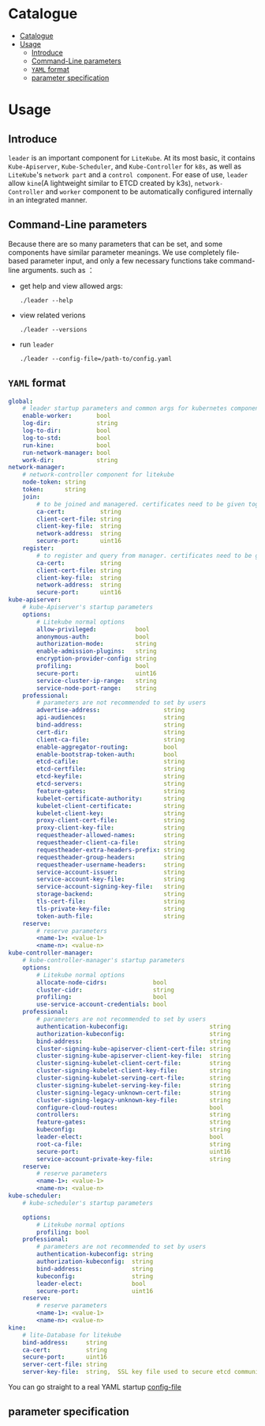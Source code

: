 # Catalogue

- [Catalogue](#catalogue)
- [Usage](#usage)
  - [Introduce](#introduce)
  - [Command-Line parameters](#command-line-parameters)
  - [`YAML` format](#yaml-format)
  - [parameter specification](#parameter-specification)
# Usage

## Introduce

`leader` is an important component for `LiteKube`. At its most basic, it contains `Kube-Apiserver`, `Kube-Scheduler`, and `Kube-Controller` for `k8s`, as well as `LiteKube`'s `network part` and a `control component`. For ease of use, `leader` allow `kine`(A lightweight similar to ETCD created by k3s), `network-Controller` and `worker` component to be automatically configured internally in an integrated manner.

## Command-Line parameters

Because there are so many parameters that can be set, and some components have similar parameter meanings. We use completely file-based parameter input, and only a few necessary functions take command-line arguments. such as ：

- get help and view allowed args:

    ```shell
    ./leader --help
    ```

- view related verions

    ```shell
    ./leader --versions
    ```

- run `leader`

    ```shell
    ./leader --config-file=/path-to/config.yaml
    ```

## `YAML` format

```yaml
global:
    # leader startup parameters and common args for kubernetes components
    enable-worker:       bool  
    log-dir:             string
    log-to-dir:          bool  
    log-to-std:          bool  
    run-kine:            bool  
    run-network-manager: bool  
    work-dir:            string
network-manager:
    # network-controller component for litekube
    node-token: string
    token:      string
    join:
        # to be joined and managered. certificates need to be given together with --node-token
        ca-cert:          string
        client-cert-file: string
        client-key-file:  string
        network-address:  string
        secure-port:      uint16
    register:
        # to register and query from manager. certificates need to be given together with --node-token. Or you can only 
        ca-cert:          string
        client-cert-file: string
        client-key-file:  string
        network-address:  string
        secure-port:      uint16
kube-apiserver:
    # kube-Apiserver's startup parameters
    options:
        # Litekube normal options
        allow-privileged:           bool  
        anonymous-auth:             bool  
        authorization-mode:         string
        enable-admission-plugins:   string
        encryption-provider-config: string
        profiling:                  bool  
        secure-port:                uint16
        service-cluster-ip-range:   string
        service-node-port-range:    string
    professional:
        # parameters are not recommended to set by users
        advertise-address:                  string
        api-audiences:                      string
        bind-address:                       string
        cert-dir:                           string
        client-ca-file:                     string
        enable-aggregator-routing:          bool  
        enable-bootstrap-token-auth:        bool  
        etcd-cafile:                        string
        etcd-certfile:                      string
        etcd-keyfile:                       string
        etcd-servers:                       string
        feature-gates:                      string
        kubelet-certificate-authority:      string
        kubelet-client-certificate:         string
        kubelet-client-key:                 string
        proxy-client-cert-file:             string
        proxy-client-key-file:              string
        requestheader-allowed-names:        string
        requestheader-client-ca-file:       string
        requestheader-extra-headers-prefix: string
        requestheader-group-headers:        string
        requestheader-username-headers:     string
        service-account-issuer:             string
        service-account-key-file:           string
        service-account-signing-key-file:   string
        storage-backend:                    string
        tls-cert-file:                      string
        tls-private-key-file:               string
        token-auth-file:                    string
    reserve:
        # reserve parameters
        <name-1>: <value-1>
        <name-n>: <value-n>
kube-controller-manager:
    # kube-controller-manager's startup parameters
    options:
        # Litekube normal options
        allocate-node-cidrs:             bool  
        cluster-cidr:                    string
        profiling:                       bool  
        use-service-account-credentials: bool  
    professional:
        # parameters are not recommended to set by users
        authentication-kubeconfig:                       string
        authorization-kubeconfig:                        string
        bind-address:                                    string
        cluster-signing-kube-apiserver-client-cert-file: string
        cluster-signing-kube-apiserver-client-key-file:  string
        cluster-signing-kubelet-client-cert-file:        string
        cluster-signing-kubelet-client-key-file:         string
        cluster-signing-kubelet-serving-cert-file:       string
        cluster-signing-kubelet-serving-key-file:        string
        cluster-signing-legacy-unknown-cert-file:        string
        cluster-signing-legacy-unknown-key-file:         string
        configure-cloud-routes:                          bool  
        controllers:                                     string
        feature-gates:                                   string
        kubeconfig:                                      string
        leader-elect:                                    bool  
        root-ca-file:                                    string
        secure-port:                                     uint16
        service-account-private-key-file:                string
    reserve:
        # reserve parameters
        <name-1>: <value-1>
        <name-n>: <value-n>
kube-scheduler:
    # kube-scheduler's startup parameters

    options:
        # Litekube normal options
        profiling: bool
    professional:
        # parameters are not recommended to set by users
        authentication-kubeconfig: string
        authorization-kubeconfig:  string
        bind-address:              string
        kubeconfig:                string
        leader-elect:              bool  
        secure-port:               uint16
    reserve:
        # reserve parameters
        <name-1>: <value-1>
        <name-n>: <value-n>
kine:
    # lite-Database for litekube
    bind-address:     string
    ca-cert:          string
    secure-port:      uint16
    server-cert-file: string
    server-key-file:  string,  SSL key file used to secure etcd communication.
```

You can go straight to a real YAML startup [config-file](../examples/leader.yaml)

## parameter specification
